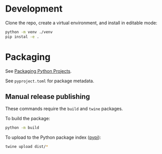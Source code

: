 # Development

Clone the repo, create a virtual environment, and install in editable mode:

```bash
python -m venv ./venv
pip instal -e .
```

# Packaging

See [Packaging Python Projects](https://packaging.python.org/en/latest/tutorials/packaging-projects/).

See `pyproject.toml` for package metadata.

## Manual release publishing

These commands require the `build` and `twine` packages.

To build the package:

```bash
python -m build
```

To upload to the Python package index ([pypi](https://pypi.org)):

```bash
twine upload dist/*
```

